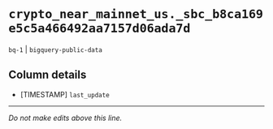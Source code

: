 # `crypto_near_mainnet_us._sbc_b8ca169e5c5a466492aa7157d06ada7d`
`bq-1` | `bigquery-public-data`

## Column details
* [TIMESTAMP] `last_update`

-------------------------------------------------------------------------------
*Do not make edits above this line.*
